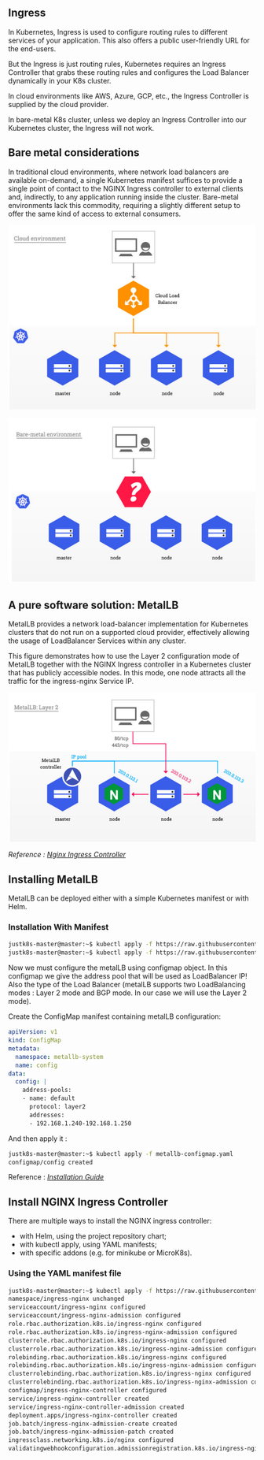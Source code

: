 ## Ingress
In Kubernetes, Ingress is used to configure routing rules to different services of your application. This also offers a public user-friendly URL for the end-users.

But the Ingress is just routing rules, Kubernetes requires an Ingress Controller that grabs these routing rules and configures the Load Balancer dynamically in your K8s cluster.

In cloud environments like AWS, Azure, GCP, etc., the Ingress Controller is supplied by the cloud provider.

In bare-metal K8s cluster, unless we deploy an Ingress Controller into our Kubernetes cluster, the Ingress will not work.

## Bare metal considerations
In traditional cloud environments, where network load balancers are available on-demand, a single Kubernetes manifest suffices to provide a single point of contact to the NGINX Ingress controller to external clients and, indirectly, to any application running inside the cluster. Bare-metal environments lack this commodity, requiring a slightly different setup to offer the same kind of access to external consumers.

![Figure1](ingressCloud.png)

![Figure2](ingressBare.png)

## A pure software solution: MetalLB
MetalLB provides a network load-balancer implementation for Kubernetes clusters that do not run on a supported cloud provider, effectively allowing the usage of LoadBalancer Services within any cluster.

This figure demonstrates how to use the Layer 2 configuration mode of MetalLB together with the NGINX Ingress controller in a Kubernetes cluster that has publicly accessible nodes. In this mode, one node attracts all the traffic for the ingress-nginx Service IP.

![Figure3](metalLB.png)

*Reference : [Nginx Ingress Controller](https://kubernetes.github.io/ingress-nginx/deploy/baremetal/)*

## Installing MetalLB 
MetalLB can be deployed either with a simple Kubernetes manifest or with Helm.

### Installation With Manifest 

```bash
justk8s-master@master:~$ kubectl apply -f https://raw.githubusercontent.com/metallb/metallb/v0.12.1/manifests/namespace.yaml
justk8s-master@master:~$ kubectl apply -f https://raw.githubusercontent.com/metallb/metallb/v0.12.1/manifests/metallb.yaml

```

Now we must configure the metalLB using configmap object. In this configmap we give the address pool that will be used as LoadBalancer IP! Also the type of the Load Balancer (metalLB supports two LoadBalancing modes : Layer 2 mode and BGP mode. In our case we will use the Layer 2 mode).

Create the ConfigMap manifest containing metalLB configuration:
```YAML 
apiVersion: v1
kind: ConfigMap
metadata:
  namespace: metallb-system
  name: config
data:
  config: |
    address-pools:
    - name: default
      protocol: layer2
      addresses:
      - 192.168.1.240-192.168.1.250
```
And then apply it :
```bash 
justk8s-master@master:~$ kubectl apply -f metallb-configmap.yaml
configmap/config created
```

Reference : *[Installation Guide](https://metallb.universe.tf/installation/)*

## Install NGINX Ingress Controller
There are multiple ways to install the NGINX ingress controller:

- with Helm, using the project repository chart;
- with kubectl apply, using YAML manifests;
- with specific addons (e.g. for minikube or MicroK8s).

### Using the YAML manifest file
```bash
justk8s-master@master:~$ kubectl apply -f https://raw.githubusercontent.com/kubernetes/ingress-nginx/controller-v1.2.0/deploy/static/provider/cloud/deploy.yaml
namespace/ingress-nginx unchanged
serviceaccount/ingress-nginx configured
serviceaccount/ingress-nginx-admission configured
role.rbac.authorization.k8s.io/ingress-nginx configured
role.rbac.authorization.k8s.io/ingress-nginx-admission configured
clusterrole.rbac.authorization.k8s.io/ingress-nginx configured
clusterrole.rbac.authorization.k8s.io/ingress-nginx-admission configured
rolebinding.rbac.authorization.k8s.io/ingress-nginx configured
rolebinding.rbac.authorization.k8s.io/ingress-nginx-admission configured
clusterrolebinding.rbac.authorization.k8s.io/ingress-nginx configured
clusterrolebinding.rbac.authorization.k8s.io/ingress-nginx-admission configured
configmap/ingress-nginx-controller configured
service/ingress-nginx-controller created
service/ingress-nginx-controller-admission created
deployment.apps/ingress-nginx-controller created
job.batch/ingress-nginx-admission-create created
job.batch/ingress-nginx-admission-patch created
ingressclass.networking.k8s.io/nginx configured
validatingwebhookconfiguration.admissionregistration.k8s.io/ingress-nginx-admission configured
```
